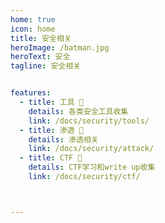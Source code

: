 ```yaml
---
home: true
icon: home
title: 安全相关
heroImage: /batman.jpg
heroText: 安全
tagline: 安全相关


features:
  - title: 工具 🔧
    details: 各类安全工具收集
    link: /docs/security/tools/
  - title: 渗透 📡
    details: 渗透相关
    link: /docs/security/attack/
  - title: CTF 🔐
    details: CTF学习和write up收集
    link: /docs/security/ctf/



---
```

